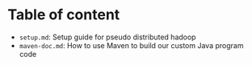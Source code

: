 # Table of content

- `setup.md`: Setup guide for pseudo distributed hadoop
- `maven-doc.md`: How to use Maven to build our custom Java program code
